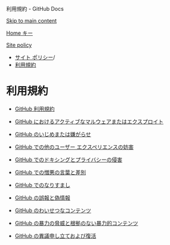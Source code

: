 利用規約 - GitHub Docs

[Skip to main content](#main-content)

[Home キー](/ja)

[Site policy](/ja/site-policy)

* [サイト ポリシー](/ja/site-policy)/
* [利用規約](/ja/site-policy/acceptable-use-policies)

利用規約
==========

* [GitHub 利用規約](/ja/site-policy/acceptable-use-policies/github-acceptable-use-policies)

* [GitHub におけるアクティブなマルウェアまたはエクスプロイト](/ja/site-policy/acceptable-use-policies/github-active-malware-or-exploits)

* [GitHub のいじめまたは嫌がらせ](/ja/site-policy/acceptable-use-policies/github-bullying-and-harassment)

* [GitHub での他のユーザー エクスペリエンスの妨害](/ja/site-policy/acceptable-use-policies/github-disrupting-the-experience-of-other-users)

* [GitHub でのドキシングとプライバシーの侵害](/ja/site-policy/acceptable-use-policies/github-doxxing-and-invasion-of-privacy)

* [GitHub での憎悪の言葉と差別](/ja/site-policy/acceptable-use-policies/github-hate-speech-and-discrimination)

* [GitHub でのなりすまし](/ja/site-policy/acceptable-use-policies/github-impersonation)

* [GitHub の誤報と偽情報](/ja/site-policy/acceptable-use-policies/github-misinformation-and-disinformation)

* [GitHub のわいせつなコンテンツ](/ja/site-policy/acceptable-use-policies/github-sexually-obscene-content)

* [GitHub の暴力の脅威と根拠のない暴力的コンテンツ](/ja/site-policy/acceptable-use-policies/github-threats-of-violence-and-gratuitously-violent-content)

* [GitHub の異議申し立ておよび復活](/ja/site-policy/acceptable-use-policies/github-appeal-and-reinstatement)
